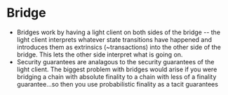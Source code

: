 # Bridge

* Bridges work by having a light client on both sides of the bridge -- the light client interprets whatever state transitions have happened and introduces them as extrinsics (~transactions) into the other side of the bridge. This lets the other side interpret what is going on.
* Security guarantees are analagous to the security guarantees of the light client. The biggest problem with bridges would arise if you were bridging a chain with absolute finality to a chain with less of a finality guarantee...so then you use probabilistic finality as a tacit guarantees